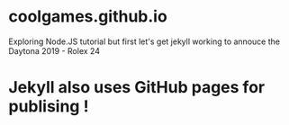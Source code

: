 # coolgames.github.io
Exploring Node.JS tutorial
but first let's get jekyll working to annouce the Daytona 2019 - Rolex 24

# Jekyll also uses GitHub pages for publising !
